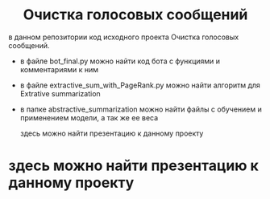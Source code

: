 
<h1 align="center">Очистка голосовых сообщений</h1>

 
в данном репозитории код исходного проекта Очистка голосовых сообщений.
- в файле bot_final.py можно найти код бота с функциями и комментариями к ним
- в файле extractive_sum_with_PageRank.py можно найти алгоритм для Extrative summarization 
- в папке abstractive_summarization можно найти файлы с обучением и применением модели, а так же ее веса

  здесь можно найти презентацию к данному проекту
<h1 <a href="[https://daniilshat.ru/](https://docs.google.com/presentation/d/1DI4WnABfySfZjHbluGKmFql4veC56LSX/edit?usp=sharing&ouid=115599291237726136818&rtpof=true&sd=true)https://docs.google.com/presentation/d/1DI4WnABfySfZjHbluGKmFql4veC56LSX/edit?usp=sharing&ouid=115599291237726136818&rtpof=true&sd=true" target="_blank">здесь можно найти презентацию к данному проекту</a> 
